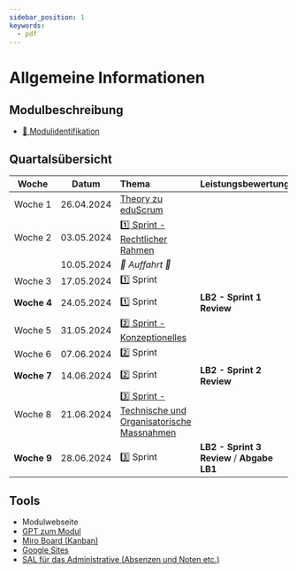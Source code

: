 ```yaml
---
sidebar_position: 1
keywords:
  - pdf
---
```


# Allgemeine Informationen

## Modulbeschreibung

- [:paperclip: Modulidentifikation](https://www.modulbaukasten.ch/module/231/1/de-DE?title=Datenschutz-und-Datensicherheit-anwenden)

## Quartalsübersicht

|      Woche       |   Datum    | Thema                                                                                   | Leistungsbewertung                         |
| :--------------: | :--------: | :-------------------------------------------------------------------------------------- | :----------------------------------------- |
|   Woche&nbsp;1   | 26.04.2024 | [Theory zu eduScrum](./01_Theory_zu_eduScrum/index.md)                                  |                                            |
|   Woche&nbsp;2   | 03.05.2024 | [:one: Sprint - Rechtlicher Rahmen](./10_Sprint_Rechtliches/index.md)                   |                                            |
|                  | 10.05.2024 | _:star2: Auffahrt :star2:_                                                              |
|   Woche&nbsp;3   | 17.05.2024 | :one: Sprint                                                                            |                                            |
| **Woche&nbsp;4** | 24.05.2024 | :one: Sprint                                                                            | **LB2 - Sprint 1 Review**                  |
|   Woche&nbsp;5   | 31.05.2024 | [:two: Sprint - Konzeptionelles](./20_Sprint_Konzeptionelles/index.md)                  |                                            |
|   Woche&nbsp;6   | 07.06.2024 | :two: Sprint                                                                            |                                            |
| **Woche&nbsp;7** | 14.06.2024 | :two: Sprint                                                                            | **LB2 - Sprint 2 Review**                  |
|   Woche&nbsp;8   | 21.06.2024 | [:three: Sprint - Technische und Organisatorische Massnahmen](./30_Sprint_TOM/index.md) |                                            |
| **Woche&nbsp;9** | 28.06.2024 | :three: Sprint                                                                          | **LB2 - Sprint 3 Review** / **Abgabe LB1** |

## Tools

- Modulwebseite
- [GPT zum Modul](https://chat.openai.com/g/g-h8Zy8qQM7-bbzbl-m231)
- [Miro Board (Kanban)](https://miro.com/)
- [Google Sites](https://sites.google.com)
- [SAL für das Administrative (Absenzen und Noten etc.)](https://portal.sbl.ch/my.policy)
